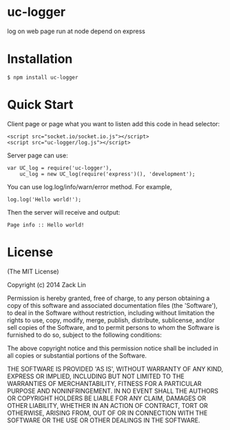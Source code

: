 uc-logger
========

log on web page run at node depend on express

Installation
========

    $ npm install uc-logger

Quick Start
========

Client page or page what you want to listen add this code in head selector:

    <script src="socket.io/socket.io.js"></script>
    <script src="uc-logger/log.js"></script>

Server page can use:

    var UC_log = require('uc-logger'),
        uc_log = new UC_log(require('express')(), 'development');

You can use log.log/info/warn/error method. For example,

	log.log('Hello world!');

Then the server will receive and output:

 	Page info :: Hello world!

License
=======

(The MIT License)

Copyright (c) 2014 Zack Lin

Permission is hereby granted, free of charge, to any person obtaining a copy of this software and associated documentation files (the 'Software'), to deal in the Software without restriction, including without limitation the rights to use, copy, modify, merge, publish, distribute, sublicense, and/or sell copies of the Software, and to permit persons to whom the Software is furnished to do so, subject to the following conditions:

The above copyright notice and this permission notice shall be included in all copies or substantial portions of the Software.

THE SOFTWARE IS PROVIDED 'AS IS', WITHOUT WARRANTY OF ANY KIND, EXPRESS OR IMPLIED, INCLUDING BUT NOT LIMITED TO THE WARRANTIES OF MERCHANTABILITY, FITNESS FOR A PARTICULAR PURPOSE AND NONINFRINGEMENT. IN NO EVENT SHALL THE AUTHORS OR COPYRIGHT HOLDERS BE LIABLE FOR ANY CLAIM, DAMAGES OR OTHER LIABILITY, WHETHER IN AN ACTION OF CONTRACT, TORT OR OTHERWISE, ARISING FROM, OUT OF OR IN CONNECTION WITH THE SOFTWARE OR THE USE OR OTHER DEALINGS IN THE SOFTWARE.